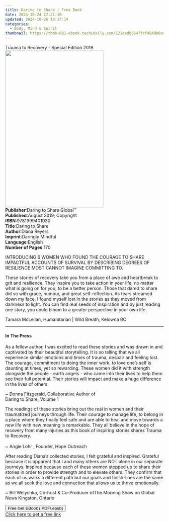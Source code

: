 ```yaml
---
title: Daring to Share | Free Book
date: 2024-10-24 17:21:16
updated: 2024-10-26 10:17:14
categories:
  - Body, Mind & Spirit
thumbnail: https://thmb-001-ebook.techidaily.com/121aadb5647fcf4040b0a44dd356995ac94334a0e6e14f5525c55ff418eb705f.jpg
---
```

<main id="book-container">
  <div class="flex flex-col">
    <div class="book-brief flex-1 py-6 px-4 sm:p-6 md:py-10 md:px-8">
      <!-- brief-->
      <div class="book-brief-main">
        Trauma to Recovery - Special Edition 2019
      </div>
    </div>
    <div
      class="book-meta-info flex-1 grid gap-4 col-start-1 col-end-3 row-start-1 sm:mb-6 sm:grid-cols-4 lg:gap-6 lg:col-start-2 lg:row-end-6 lg:row-span-6 lg:mb-0"
    >
      <div
        class="book-meta-info-left place-content-center mt-4 p-4 text-sm leading-6 col-start-2 col-span-2 dark:text-slate-400"
      >
        <img
          class="w-full h-500 object-cover rounded-lg sm:h-255 sm:col-span-2 lg:col-span-full"
          src="https://img-001-ebook.techidaily.com/4cd0ca2692f34d3e622387a635f4335aef8fce7bd529cfd9a9f4b393313e9f1f.jpg"
          alt=""
          width="312"
          height="500"
        />
      </div>
      <div
        class="book-meta-info-right mt-2 col-start-1 row-start-2 col-span-3 self-center"
      >
        <!-- meta data  -->
        <div class="flex flex-col px-4 md:px-8">
          <div class="flex-1">
            <strong>Publisher</strong>:<span class="px-2"
              >Daring to Share Global™</span
            >
          </div>
          <div class="flex-1">
            <strong>Published</strong>:<span class="px-2"
              >August 2019; Copyright</span
            >
          </div>
          <div class="flex-1">
            <strong>ISBN</strong>:<span class="px-2">9781999401030</span>
          </div>
          <div class="flex-1">
            <strong>Title</strong>:<span class="px-2">Daring to Share</span>
          </div>
          <div class="flex-1">
            <strong>Author</strong>:<span class="px-2">Diana Reyers</span>
          </div>
          <div class="flex-1">
            <strong>Imprint</strong>:<span class="px-2">Daringly Mindful</span>
          </div>
          <div class="flex-1">
            <strong>Language</strong>:<span class="px-2">English</span>
          </div>
          <div class="flex-1">
            <strong>Number of Pages</strong>:<span class="px-2">170</span>
          </div>
        </div>
      </div>
    </div>
    <div class="book-description flex-1 py-6 px-4 sm:p-6 md:py-10 md:px-8">
      <div class="book-description-main">
        <div accordion-content="" id="description">
          <p>
            INTRODUCING 6 WOMEN WHO FOUND THE COURAGE TO SHARE<br />IMPACTFUL
            ACCOUNTS OF SURVIVAL BY DESCRIBING DEGREES OF<br />RESILIENCE MOST
            CANNOT IMAGINE COMMITTING TO.
          </p>
          <p>
            These stories of recovery take you from a place of awe and
            heartbreak to grit and resilience. They inspire you to take action
            in your life, no matter what is going on for you, to be a better
            person. Those that dared to share did so with grace, humour, and
            great self-reflection. As tears streamed down my face, I found
            myself lost in the stories as they moved from darkness to light. You
            can find real seeds of inspiration and by just reading one story,
            you could bloom to a greater perspective in your own life.
          </p>
          <p>Tamara McLellan, Humanitarian | Wild Breath, Kelowna BC</p>
        </div>
      </div>
    </div>
    <div class="book-excerpts flex-1 py-6 px-4 sm:p-6 md:py-10 md:px-8">
      <!-- excerpts-->
      <div class="book-excerpts-main">
        <hr />
        <h4 class="placeholder placeholder-heading">
          <span>In The Press</span>
        </h4>
        <p></p>
        <p>
          As a fellow author, I was excited to read these stories and was drawn
          in and captivated by their beautiful storytelling. It is so telling
          that we all experience similar emotions and times of trauma, despair
          and feeling lost. The courage, commitment to doing the inner work, to
          love one’s self is daunting at times, yet so rewarding. These women
          did it with strength alongside the people - earth angels - who came
          into their lives to help them see their full potential. Their stories
          will impact and make a huge difference in the lives of others.
        </p>
        <p>
          ~ Donna Fitzgerald, Collaborative Author of<br />Daring to Share,
          Volume 1
        </p>
        <p>
          The readings of these stories bring out the real in women and their
          traumatized journeys through&nbsp;life.&nbsp;Their courage to
          manage&nbsp;life, to belong in a place where they finally feel safe
          and are able to heal and move towards a new life&nbsp;with new
          meaning&nbsp;is remarkable. They all believe in the hope of recovery
          from many injuries&nbsp;as this book of inspiring stories shares
          Trauma to Recovery.&nbsp;&nbsp;<br />&nbsp;<br />~ Angie Lohr ,
          Founder,&nbsp;Hope Outreach
        </p>
        <p>
          After reading Diana’s collected&nbsp;stories, I felt grateful and
          inspired. Grateful because it is apparent that I and many others are
          NOT alone in our separate journeys. Inspired because each of these
          women stepped up to share their stories in order&nbsp;to provide
          strength and to elevate others. They confirm that each of us walks a
          different path but our goals and finish-lines&nbsp;are the same as we
          all seek the love and connection that allows us to thrive
          emotionally.&nbsp;
        </p>
        <p>
          ~ Bill Welychka, Co-host &amp; Co-Producer ofThe Morning Show on
          Global News&nbsp;Kingston, Ontario
        </p>
        <p></p>
      </div>
    </div>
    <div
      class="book-about-author flex-1 py-6 px-4 sm:p-6 md:py-10 md:px-8"
    ></div>
    <div class="book-free-get flex-1 py-6 px-4 sm:p-6 md:py-10 md:px-8">
      <button
        id="btn-free-get"
        class="bg-blue-500 hover:bg-blue-700 text-white font-bold py-2 px-4 rounded"
      >
        Free Get EBook (.PDF/.epub)
      </button>
      <div id="countdown-display" class="px-2 text-lg mt-2"></div>
      <a
        id="free-link"
        class="hidden bg-blue-500 hover:bg-blue-700 text-white font-bold py-2 px-4 rounded"
        href="https://www.ebooks.com/en-us/book/210159669/daring-to-share/diana-reyers/"
        target="_blank"
        >Click here to get a free link</a
      >
    </div>
    <script>
      let countdownTime = 0;
      let countdownInterval = null;
      document
        .getElementById('btn-free-get')
        .addEventListener('click', startCountdown);
      function startCountdown() {
        countdownTime = new Date().getTime() + 60000 * 3;
        countdownInterval = setInterval(updateCountdown, 1000);
        document.getElementById('btn-free-get').disabled = true;
        document
          .getElementById('btn-free-get')
          .classList.add('bg-gray-500', 'cursor-not-allowed');
      }
      function updateCountdown() {
        let currentTime = new Date().getTime();
        let timeLeft = countdownTime - currentTime;
        let secondsLeft = Math.floor(timeLeft / 1000);
        document.getElementById('countdown-display').innerHTML =
          `Remaining time: ${secondsLeft} seconds.`;
        if (secondsLeft <= 0) {
          clearInterval(countdownInterval);
          document.getElementById('btn-free-get').classList.add('hidden');
          document.getElementById('free-link').classList.remove('hidden');
          document.getElementById('countdown-display').innerHTML = '';
        }
      }
    </script>
  </div>
</main>
